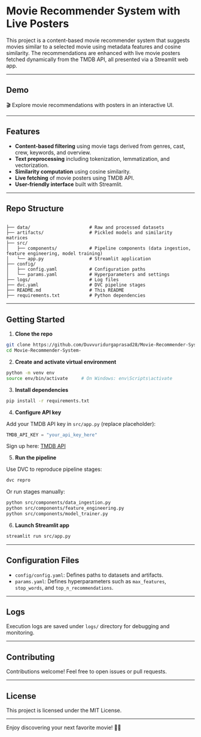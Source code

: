 
# Movie Recommender System with Live Posters

This project is a content-based movie recommender system that suggests movies similar to a selected movie using metadata features and cosine similarity. The recommendations are enhanced with live movie posters fetched dynamically from the TMDB API, all presented via a Streamlit web app.

---

## Demo

🎬 Explore movie recommendations with posters in an interactive UI.

---

## Features

- **Content-based filtering** using movie tags derived from genres, cast, crew, keywords, and overview.
- **Text preprocessing** including tokenization, lemmatization, and vectorization.
- **Similarity computation** using cosine similarity.
- **Live fetching** of movie posters using TMDB API.
- **User-friendly interface** built with Streamlit.

---

## Repo Structure

```

├── data/                      # Raw and processed datasets
├── artifacts/                 # Pickled models and similarity matrices
├── src/
│   ├── components/            # Pipeline components (data ingestion, feature engineering, model training)
│   └── app.py                 # Streamlit application
├── config/
│   ├── config.yaml            # Configuration paths
│   └── params.yaml            # Hyperparameters and settings
├── logs/                      # Log files
├── dvc.yaml                   # DVC pipeline stages
├── README.md                  # This README
├── requirements.txt           # Python dependencies

````

---

## Getting Started

1. **Clone the repo**

```bash
git clone https://github.com/Duvvuridurgaprasad28/Movie-Recommender-System-.git
cd Movie-Recommender-System-
````

2. **Create and activate virtual environment**

```bash
python -m venv env
source env/bin/activate     # On Windows: env\Scripts\activate
```

3. **Install dependencies**

```bash
pip install -r requirements.txt
```

4. **Configure API key**

Add your TMDB API key in `src/app.py` (replace placeholder):

```python
TMDB_API_KEY = "your_api_key_here"
```

Sign up here: [TMDB API](https://www.themoviedb.org/documentation/api)

5. **Run the pipeline**

Use DVC to reproduce pipeline stages:

```bash
dvc repro
```

Or run stages manually:

```bash
python src/components/data_ingestion.py
python src/components/feature_engineering.py
python src/components/model_trainer.py
```

6. **Launch Streamlit app**

```bash
streamlit run src/app.py
```

---

## Configuration Files

* `config/config.yaml`: Defines paths to datasets and artifacts.
* `params.yaml`: Defines hyperparameters such as `max_features`, `stop_words`, and `top_n_recommendations`.

---

## Logs

Execution logs are saved under `logs/` directory for debugging and monitoring.

---

## Contributing

Contributions welcome! Feel free to open issues or pull requests.

---

## License

This project is licensed under the MIT License.

---

Enjoy discovering your next favorite movie! 🍿🎥

```

